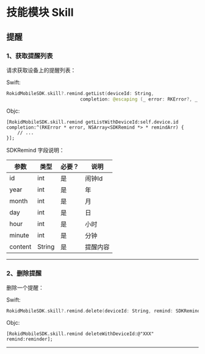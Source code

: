 # 技能模块 Skill
## 提醒
### 1、获取提醒列表
请求获取设备上的提醒列表：

Swift:

```swift
RokidMobileSDK.skill?.remind.getList(deviceId: String,
                           completion: @escaping (_ error: RKError?, _ reminds: [SDKRemind]?) -> Void)
```

Objc:

```objc
[RokidMobileSDK.skill.remind getListWithDeviceId:self.device.id completion:^(RKError * error, NSArray<SDKRemind *> * remindArr) {
    // ... 
}];
```

SDKRemind 字段说明：

| 参数 | 类型 | 必要？ | 说明 |
| --- | --- | --- | --- |
| id |  int| 是 | 闹钟Id |
| year | int | 是 | 年 |
| month | int | 是 |  月|
| day | int | 是 | 日 |
| hour | int | 是 | 小时 |
| minute | int | 是 | 分钟 |
| content | String | 是 | 提醒内容 |

---

### 2、删除提醒
删除一个提醒：

Swift:

```swift
RokidMobileSDK.skill?.remind.delete(deviceId: String, remind: SDKRemind)
```

Objc:

```objc
[RokidMobileSDK.skill.remind deleteWithDeviceId:@"XXX" remind:reminder];
```

---

